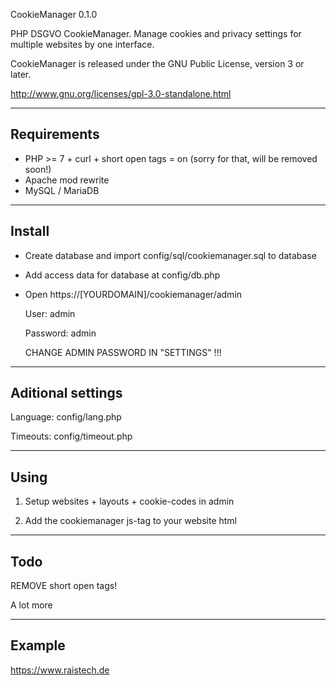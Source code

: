 CookieManager 0.1.0

PHP DSGVO CookieManager. Manage cookies and privacy settings for multiple websites by one interface.

CookieManager is released under the GNU Public License, version 3 or later.

http://www.gnu.org/licenses/gpl-3.0-standalone.html


-----------------------------------
Requirements
-----------------------------------
 - PHP >= 7 + curl + short open tags = on (sorry for that, will be removed soon!)
 - Apache mod rewrite
 - MySQL / MariaDB


-----------------------------------
Install
-----------------------------------
 - Create database and import config/sql/cookiemanager.sql to database

 - Add access data for database at config/db.php

 - Open https://[YOURDOMAIN]/cookiemanager/admin

   User: admin

   Password: admin

   CHANGE ADMIN PASSWORD IN "SETTINGS" !!!



-----------------------------------
Aditional settings
-----------------------------------
Language: config/lang.php

Timeouts: config/timeout.php

-----------------------------------
Using
-----------------------------------
1. Setup websites + layouts + cookie-codes in admin

2. Add the cookiemanager js-tag to your website html

-----------------------------------
Todo
-----------------------------------
REMOVE short open tags!

A lot more

-----------------------------------
Example
-----------------------------------
https://www.raistech.de
